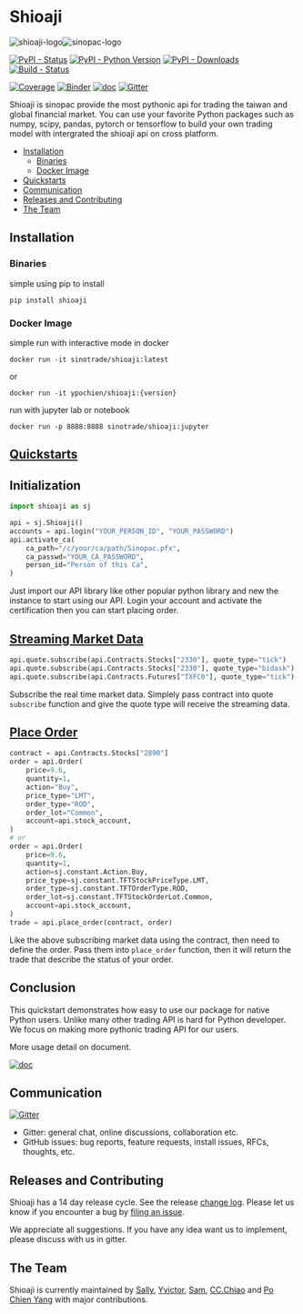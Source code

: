 # Shioaji
![shioaji-logo](https://sinotrade.github.io/images/shioaji-logo-01.png)![sinopac-logo](https://www.sinotrade.com.tw/Images/logo.png)


[![PyPI - Status](https://img.shields.io/pypi/v/shioaji.svg?style=for-the-badge)](https://pypi.org/project/shioaji)
[![PyPI - Python Version](https://img.shields.io/pypi/pyversions/shioaji.svg?style=for-the-badge)]()
[![PyPI - Downloads](https://img.shields.io/pypi/dm/shioaji.svg?style=for-the-badge)](https://pypi.org/project/shioaji)
[![Build - Status](https://img.shields.io/docker/cloud/build/sinotrade/shioaji?style=for-the-badge)](https://hub.docker.com/r/sinotrade/shioaji/builds)

[![Coverage](https://img.shields.io/badge/coverage%20-99%25-yellowgreen.svg?style=for-the-badge)]()
[![Binder](https://img.shields.io/badge/launch-Tutorial-ff69b4.svg?style=for-the-badge)](https://mybinder.org/v2/gh/Sinotrade/Sinotrade.github.io/master?filepath=tutorial%2Fshioaji_tutorial.ipynb)
[![doc](https://img.shields.io/badge/docs%20-passing-orange.svg?style=for-the-badge)](https://sinotrade.github.io/)
[![Gitter](https://img.shields.io/badge/chat-%20on%20gitter-46bc99.svg?style=for-the-badge)](https://gitter.im/Sinotrade/Shioaji?utm_source=badge&utm_medium=badge&utm_campaign=pr-badge)


Shioaji is sinopac provide the most pythonic api for trading the taiwan and global financial market.
You can use your favorite Python packages such as numpy, scipy, pandas, pytorch or tensorflow to build your own trading model with intergrated the shioaji api on cross platform.

- [Installation](#installation)
    - [Binaries](#binaries)
    - [Docker Image](#docker-image)
- [Quickstarts](#quickstarts)
- [Communication](#communication)
- [Releases and Contributing](#releases-and-contributing)
- [The Team](#the-team)


## Installation
### Binaries
simple using pip to install
```
pip install shioaji
```
### Docker Image
simple run with interactive mode in docker 
```
docker run -it sinotrade/shioaji:latest
```
or 
```
docker run -it ypochien/shioaji:{version}
```

run with jupyter lab or notebook
```
docker run -p 8888:8888 sinotrade/shioaji:jupyter
```

## [Quickstarts](https://sinotrade.github.io/quickstart/)
## Initialization

```python
import shioaji as sj

api = sj.Shioaji()
accounts = api.login("YOUR_PERSON_ID", "YOUR_PASSWORD")
api.activate_ca(
    ca_path="/c/your/ca/path/Sinopac.pfx",
    ca_passwd="YOUR_CA_PASSWORD",
    person_id="Person of this Ca",
)
```
Just import our API library like other popular python library and new the instance to start using our API. Login your account and activate the certification then you can start placing order.


## [Streaming Market Data](https://sinotrade.github.io/tutor/market_data/streaming/)
```python
api.quote.subscribe(api.Contracts.Stocks["2330"], quote_type="tick")
api.quote.subscribe(api.Contracts.Stocks["2330"], quote_type="bidask")
api.quote.subscribe(api.Contracts.Futures["TXFC0"], quote_type="tick")
```

Subscribe the real time market data. Simplely pass contract into quote `subscribe` function and give the quote type will receive the streaming data.


## [Place Order](https://sinotrade.github.io/tutor/order/Stock/)

```python
contract = api.Contracts.Stocks["2890"]
order = api.Order(
    price=9.6,
    quantity=1,
    action="Buy",
    price_type="LMT",
    order_type="ROD",
    order_lot="Common",
    account=api.stock_account,
)
# or
order = api.Order(
    price=9.6,
    quantity=1,
    action=sj.constant.Action.Buy,
    price_type=sj.constant.TFTStockPriceType.LMT,
    order_type=sj.constant.TFTOrderType.ROD,
    order_lot=sj.constant.TFTStockOrderLot.Common,
    account=api.stock_account,
)
trade = api.place_order(contract, order)
```

Like the above subscribing market data using the contract, then need to define the order. Pass them into `place_order` function, then it will return the trade that describe the status of your order.

## Conclusion
This quickstart demonstrates how easy to use our package for native Python users. Unlike many other trading API is hard for Python developer. We focus on making more pythonic trading API for our users. 

More usage detail on document.

[![doc](https://img.shields.io/badge/docs%20-passing-orange.svg?style=for-the-badge)](https://sinotrade.github.io/)




## Communication
[![Gitter](https://badges.gitter.im/Sinotrade/Shioaji.svg)](https://gitter.im/Sinotrade/Shioaji?utm_source=badge&utm_medium=badge&utm_campaign=pr-badge)
- Gitter: general chat, online discussions, collaboration etc.
- GitHub issues: bug reports, feature requests, install issues, RFCs, thoughts, etc.

## Releases and Contributing
Shioaji has a 14 day release cycle. See the release [change log](https://sinotrade.github.io/release/). Please let us know if you encounter a bug by [filing an issue](https://github.com/Sinotrade/Shioaji/issues).

We appreciate all suggestions. If you have any idea want us to implement, please discuss with us in gitter.

## The Team
Shioaji is currently maintained by [Sally](https://github.com/SsallyLin), [Yvictor](https://github.com/Yvictor), [Sam](https://github.com/linsamtw), [CC.Chiao](https://github.com/luckchiao) and [Po Chien Yang](https://github.com/ypochien) with major contributions.
